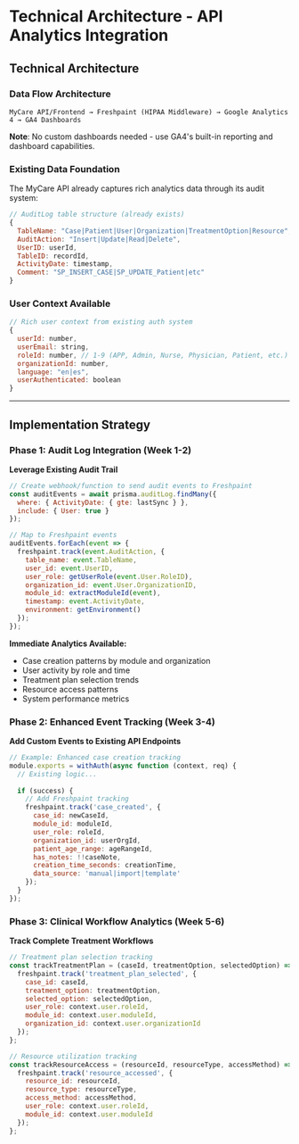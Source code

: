# Technical Architecture - API Analytics Integration

## **Technical Architecture**

### **Data Flow Architecture**
```
MyCare API/Frontend → Freshpaint (HIPAA Middleware) → Google Analytics 4 → GA4 Dashboards
```

**Note**: No custom dashboards needed - use GA4's built-in reporting and dashboard capabilities.

### **Existing Data Foundation**
The MyCare API already captures rich analytics data through its audit system:

```javascript
// AuditLog table structure (already exists)
{
  TableName: "Case|Patient|User|Organization|TreatmentOption|Resource",
  AuditAction: "Insert|Update|Read|Delete", 
  UserID: userId,
  TableID: recordId,
  ActivityDate: timestamp,
  Comment: "SP_INSERT_CASE|SP_UPDATE_Patient|etc"
}
```

### **User Context Available**
```javascript
// Rich user context from existing auth system
{
  userId: number,
  userEmail: string,
  roleId: number, // 1-9 (APP, Admin, Nurse, Physician, Patient, etc.)
  organizationId: number,
  language: "en|es",
  userAuthenticated: boolean
}
```

---

## **Implementation Strategy**

### **Phase 1: Audit Log Integration (Week 1-2)**
**Leverage Existing Audit Trail**

```javascript
// Create webhook/function to send audit events to Freshpaint
const auditEvents = await prisma.auditLog.findMany({
  where: { ActivityDate: { gte: lastSync } },
  include: { User: true }
});

// Map to Freshpaint events
auditEvents.forEach(event => {
  freshpaint.track(event.AuditAction, {
    table_name: event.TableName,
    user_id: event.UserID,
    user_role: getUserRole(event.User.RoleID),
    organization_id: event.User.OrganizationID,
    module_id: extractModuleId(event),
    timestamp: event.ActivityDate,
    environment: getEnvironment()
  });
});
```

**Immediate Analytics Available:**
- Case creation patterns by module and organization
- User activity by role and time
- Treatment plan selection trends
- Resource access patterns
- System performance metrics

### **Phase 2: Enhanced Event Tracking (Week 3-4)**
**Add Custom Events to Existing API Endpoints**

```javascript
// Example: Enhanced case creation tracking
module.exports = withAuth(async function (context, req) {
  // Existing logic...
  
  if (success) {
    // Add Freshpaint tracking
    freshpaint.track('case_created', {
      case_id: newCaseId,
      module_id: moduleId,
      user_role: roleId,
      organization_id: userOrgId,
      patient_age_range: ageRangeId,
      has_notes: !!caseNote,
      creation_time_seconds: creationTime,
      data_source: 'manual|import|template'
    });
  }
});
```

### **Phase 3: Clinical Workflow Analytics (Week 5-6)**
**Track Complete Treatment Workflows**

```javascript
// Treatment plan selection tracking
const trackTreatmentPlan = (caseId, treatmentOption, selectedOption) => {
  freshpaint.track('treatment_plan_selected', {
    case_id: caseId,
    treatment_option: treatmentOption,
    selected_option: selectedOption,
    user_role: context.user.roleId,
    module_id: context.user.moduleId,
    organization_id: context.user.organizationId
  });
};

// Resource utilization tracking
const trackResourceAccess = (resourceId, resourceType, accessMethod) => {
  freshpaint.track('resource_accessed', {
    resource_id: resourceId,
    resource_type: resourceType,
    access_method: accessMethod,
    user_role: context.user.roleId,
    module_id: context.user.moduleId
  });
};
```
